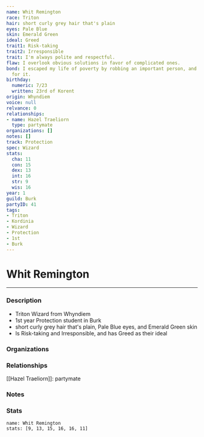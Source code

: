 ```yaml
---
name: Whit Remington
race: Triton
hair: short curly grey hair that's plain
eyes: Pale Blue
skin: Emerald Green
ideal: Greed
trait1: Risk-taking
trait2: Irresponsible
trait: I'm always polite and respectful.
flaw: I overlook obvious solutions in favor of complicated ones.
bond: I escaped my life of poverty by robbing an important person, and I'm wanted
  for it.
birthday:
  numeric: 7/23
  written: 23rd of Korent
origin: Whyndiem
voice: null
relvance: 0
relationships:
- name: Hazel Traeliorn
  type: partymate
organizations: []
notes: []
track: Protection
spec: Wizard
stats:
  cha: 11
  con: 15
  dex: 13
  int: 16
  str: 9
  wis: 16
year: 1
guild: Burk
partyID: 41
tags:
- Triton
- Kordinia
- Wizard
- Protection
- 1st
- Burk
---
```

# Whit Remington
---
### Description
- Triton Wizard from Whyndiem
- 1st year Protection student in Burk
- short curly grey hair that's plain, Pale Blue eyes, and Emerald Green skin
- Is Risk-taking and Irresponsible, and has Greed as their ideal

### Organizations

### Relationships
[[Hazel Traeliorn]]: partymate

### Notes

### Stats
```statblock
name: Whit Remington
stats: [9, 13, 15, 16, 16, 11]
```